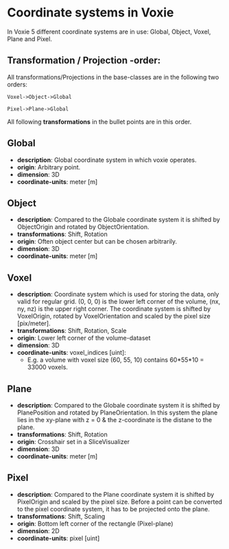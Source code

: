Coordinate systems in Voxie
===========================

In Voxie 5 different coordinate systems are in use: Global, Object, Voxel, Plane and Pixel.

Transformation / Projection -order:
-----------------------------------

All transformations/Projections in the base-classes are in the following two orders:

```Voxel->Object->Global```

```Pixel->Plane->Global```
  
All following **transformations** in the bullet points are in this order.

Global
------
- **description**: Global coordinate system in which voxie operates.
- **origin**: Arbitrary point.
- **dimension**: 3D
- **coordinate-units**: meter [m]

Object
------
- **description**: Compared to the Globale coordinate system it is shifted by ObjectOrigin and rotated by ObjectOrientation.
- **transformations**: Shift, Rotation
- **origin**: Often object center but can be chosen arbitrarily.
- **dimension**: 3D
- **coordinate-units**: meter [m]

Voxel
-----
- **description**: Coordinate system which is used for storing the data, only valid for regular grid. (0, 0, 0) is the lower left corner of the volume, (nx, ny, nz) is the upper right corner. The coordinate system is shifted by VoxelOrigin, rotated by VoxelOrientation and scaled by the pixel size [pix/meter].
- **transformations**: Shift, Rotation, Scale
- **origin**: Lower left corner of the volume-dataset
- **dimension**: 3D
- **coordinate-units**: voxel_indices [uint]:
    -  E.g. a volume with voxel size (60, 55, 10) contains 60\*55\*10 = 33000 voxels.

Plane
-----
- **description**: Compared to the Globale coordinate system it is shifted by PlanePosition and rotated by PlaneOrientation. In this system the plane lies in the xy-plane with z = 0 & the z-coordinate is the distane to the plane.
- **transformations**: Shift, Rotation
- **origin**: Crosshair set in a SliceVisualizer
- **dimension**: 3D
- **coordinate-units**: meter [m]

Pixel
----------
- **description**: Compared to the Plane coordinate system it is shifted by PixelOrigin and scaled by the pixel size. Before a point can be converted to the pixel coordinate system, it has to be projected onto the plane.
- **transformations**: Shift, Scaling
- **origin**: Bottom left corner of the rectangle (Pixel-plane)
- **dimension**: 2D
- **coordinate-units**: pixel [uint]
